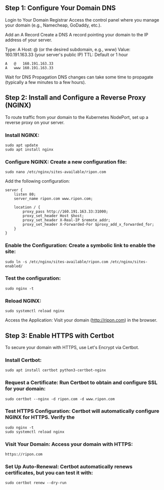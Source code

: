 ## Step 1: Configure Your Domain DNS
Login to Your Domain Registrar
Access the control panel where you manage your domain (e.g., Namecheap, GoDaddy, etc.).

Add an A Record
Create a DNS A record pointing your domain to the IP address of your server.

Type: A
Host: @ (or the desired subdomain, e.g., www)
Value: 160.191.163.33 (your server's public IP)
TTL: Default or 1 hour

```
A   @   160.191.163.33
A   www 160.191.163.33
```
Wait for DNS Propagation
DNS changes can take some time to propagate (typically a few minutes to a few hours).

## Step 2: Install and Configure a Reverse Proxy (NGINX)
To route traffic from your domain to the Kubernetes NodePort, set up a reverse proxy on your server.

### Install NGINX:
```
sudo apt update
sudo apt install nginx
```

### Configure NGINX: Create a new configuration file:
```
sudo nano /etc/nginx/sites-available/ripon.com
```
Add the following configuration:
```
server {
    listen 80;
    server_name ripon.com www.ripon.com;

    location / {
        proxy_pass http://160.191.163.33:31000;
        proxy_set_header Host $host;
        proxy_set_header X-Real-IP $remote_addr;
        proxy_set_header X-Forwarded-For $proxy_add_x_forwarded_for;
    }
}
```
### Enable the Configuration: Create a symbolic link to enable the site:
```
sudo ln -s /etc/nginx/sites-available/ripon.com /etc/nginx/sites-enabled/
```
### Test the configuration:
```
sudo nginx -t
```
### Reload NGINX:

```
sudo systemctl reload nginx
```
Access the Application: Visit your domain (http://ripon.com) in the browser.

## Step 3: Enable HTTPS with Certbot
To secure your domain with HTTPS, use Let's Encrypt via Certbot.

### Install Certbot:
```
sudo apt install certbot python3-certbot-nginx
```
### Request a Certificate: Run Certbot to obtain and configure SSL for your domain:
```
sudo certbot --nginx -d ripon.com -d www.ripon.com
```
### Test HTTPS Configuration: Certbot will automatically configure NGINX for HTTPS. Verify the
```
sudo nginx -t
sudo systemctl reload nginx
```
### Visit Your Domain: Access your domain with HTTPS:
```
https://ripon.com
```
### Set Up Auto-Renewal: Certbot automatically renews certificates, but you can test it with:
```
sudo certbot renew --dry-run
```





